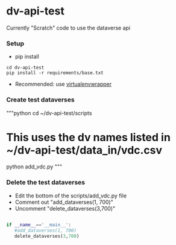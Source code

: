 dv-api-test
===========

Currently "Scratch" code to use the dataverse api

### Setup 

+ pip install 

```
cd dv-api-test
pip install -r requirements/base.txt
```
+ Recommended: use [virtualenvwrapper](http://virtualenvwrapper.readthedocs.org/en/latest/install.html#basic-installation)


### Create test dataverses

"""python
cd ~/dv-api-test/scripts
# This uses the dv names listed in ~/dv-api-test/data_in/vdc.csv
python add_vdc.py
"""  

### Delete the test dataverses

+ Edit the bottom of the scripts/add_vdc.py file
+ Comment out "add_dataverses(1, 700)"
+ Uncomment "delete_dataverses(3,700)"
```python

if __name__=='__main__':
   #add_dataverses(1, 700)
   delete_dataverses(3,700)
```
